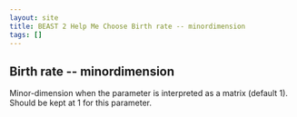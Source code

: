 ```yaml
---
layout: site
title: BEAST 2 Help Me Choose Birth rate -- minordimension
tags: []
---
```


## Birth rate -- minordimension

Minor-dimension when the parameter is interpreted as a matrix (default 1).
Should be kept at 1 for this parameter.
